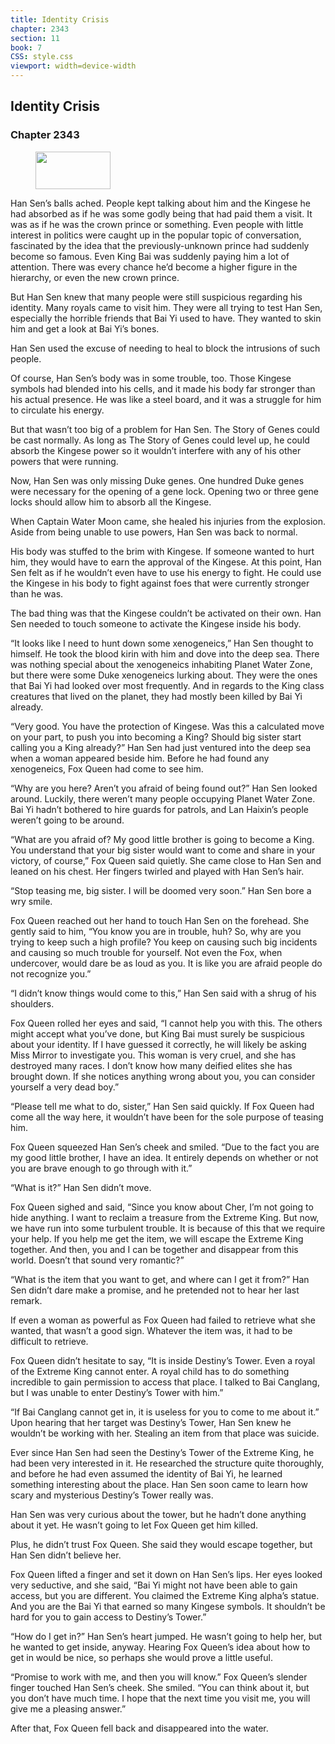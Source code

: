 ```yaml
---
title: Identity Crisis
chapter: 2343
section: 11
book: 7
CSS: style.css
viewport: width=device-width
---
```


## Identity Crisis

### Chapter 2343

<figure>
	<img src="../Images/gem.gif" alt="" id="gem" width="120" height="60" />
</figure>

Han Sen’s balls ached. People kept talking about him and the Kingese he had absorbed as if he was some godly being that had paid them a visit. It was as if he was the crown prince or something. Even people with little interest in politics were caught up in the popular topic of conversation, fascinated by the idea that the previously-unknown prince had suddenly become so famous. Even King Bai was suddenly paying him a lot of attention. There was every chance he’d become a higher figure in the hierarchy, or even the new crown prince.

But Han Sen knew that many people were still suspicious regarding his identity. Many royals came to visit him. They were all trying to test Han Sen, especially the horrible friends that Bai Yi used to have. They wanted to skin him and get a look at Bai Yi’s bones.

Han Sen used the excuse of needing to heal to block the intrusions of such people.

Of course, Han Sen’s body was in some trouble, too. Those Kingese symbols had blended into his cells, and it made his body far stronger than his actual presence. He was like a steel board, and it was a struggle for him to circulate his energy.

But that wasn’t too big of a problem for Han Sen. The Story of Genes could be cast normally. As long as The Story of Genes could level up, he could absorb the Kingese power so it wouldn’t interfere with any of his other powers that were running.

Now, Han Sen was only missing Duke genes. One hundred Duke genes were necessary for the opening of a gene lock. Opening two or three gene locks should allow him to absorb all the Kingese.

When Captain Water Moon came, she healed his injuries from the explosion. Aside from being unable to use powers, Han Sen was back to normal.

His body was stuffed to the brim with Kingese. If someone wanted to hurt him, they would have to earn the approval of the Kingese. At this point, Han Sen felt as if he wouldn’t even have to use his energy to fight. He could use the Kingese in his body to fight against foes that were currently stronger than he was.

The bad thing was that the Kingese couldn’t be activated on their own. Han Sen needed to touch someone to activate the Kingese inside his body.

“It looks like I need to hunt down some xenogeneics,” Han Sen thought to himself. He took the blood kirin with him and dove into the deep sea. There was nothing special about the xenogeneics inhabiting Planet Water Zone, but there were some Duke xenogeneics lurking about. They were the ones that Bai Yi had looked over most frequently. And in regards to the King class creatures that lived on the planet, they had mostly been killed by Bai Yi already.

“Very good. You have the protection of Kingese. Was this a calculated move on your part, to push you into becoming a King? Should big sister start calling you a King already?” Han Sen had just ventured into the deep sea when a woman appeared beside him. Before he had found any xenogeneics, Fox Queen had come to see him.

“Why are you here? Aren’t you afraid of being found out?” Han Sen looked around. Luckily, there weren’t many people occupying Planet Water Zone. Bai Yi hadn’t bothered to hire guards for patrols, and Lan Haixin’s people weren’t going to be around.

“What are you afraid of? My good little brother is going to become a King. You understand that your big sister would want to come and share in your victory, of course,” Fox Queen said quietly. She came close to Han Sen and leaned on his chest. Her fingers twirled and played with Han Sen’s hair.

“Stop teasing me, big sister. I will be doomed very soon.” Han Sen bore a wry smile.

Fox Queen reached out her hand to touch Han Sen on the forehead. She gently said to him, “You know you are in trouble, huh? So, why are you trying to keep such a high profile? You keep on causing such big incidents and causing so much trouble for yourself. Not even the Fox, when undercover, would dare be as loud as you. It is like you are afraid people do not recognize you.”

“I didn’t know things would come to this,” Han Sen said with a shrug of his shoulders.

Fox Queen rolled her eyes and said, “I cannot help you with this. The others might accept what you’ve done, but King Bai must surely be suspicious about your identity. If I have guessed it correctly, he will likely be asking Miss Mirror to investigate you. This woman is very cruel, and she has destroyed many races. I don’t know how many deified elites she has brought down. If she notices anything wrong about you, you can consider yourself a very dead boy.”

“Please tell me what to do, sister,” Han Sen said quickly. If Fox Queen had come all the way here, it wouldn’t have been for the sole purpose of teasing him.

Fox Queen squeezed Han Sen’s cheek and smiled. “Due to the fact you are my good little brother, I have an idea. It entirely depends on whether or not you are brave enough to go through with it.”

“What is it?” Han Sen didn’t move.

Fox Queen sighed and said, “Since you know about Cher, I’m not going to hide anything. I want to reclaim a treasure from the Extreme King. But now, we have run into some turbulent trouble. It is because of this that we require your help. If you help me get the item, we will escape the Extreme King together. And then, you and I can be together and disappear from this world. Doesn’t that sound very romantic?”

“What is the item that you want to get, and where can I get it from?” Han Sen didn’t dare make a promise, and he pretended not to hear her last remark.

If even a woman as powerful as Fox Queen had failed to retrieve what she wanted, that wasn’t a good sign. Whatever the item was, it had to be difficult to retrieve.

Fox Queen didn’t hesitate to say, “It is inside Destiny’s Tower. Even a royal of the Extreme King cannot enter. A royal child has to do something incredible to gain permission to access that place. I talked to Bai Canglang, but I was unable to enter Destiny’s Tower with him.”

“If Bai Canglang cannot get in, it is useless for you to come to me about it.” Upon hearing that her target was Destiny’s Tower, Han Sen knew he wouldn’t be working with her. Stealing an item from that place was suicide.

Ever since Han Sen had seen the Destiny’s Tower of the Extreme King, he had been very interested in it. He researched the structure quite thoroughly, and before he had even assumed the identity of Bai Yi, he learned something interesting about the place. Han Sen soon came to learn how scary and mysterious Destiny’s Tower really was.

Han Sen was very curious about the tower, but he hadn’t done anything about it yet. He wasn’t going to let Fox Queen get him killed.

Plus, he didn’t trust Fox Queen. She said they would escape together, but Han Sen didn’t believe her.

Fox Queen lifted a finger and set it down on Han Sen’s lips. Her eyes looked very seductive, and she said, “Bai Yi might not have been able to gain access, but you are different. You claimed the Extreme King alpha’s statue. And you are the Bai Yi that earned so many Kingese symbols. It shouldn’t be hard for you to gain access to Destiny’s Tower.”

“How do I get in?” Han Sen’s heart jumped. He wasn’t going to help her, but he wanted to get inside, anyway. Hearing Fox Queen’s idea about how to get in would be nice, so perhaps she would prove a little useful.

“Promise to work with me, and then you will know.” Fox Queen’s slender finger touched Han Sen’s cheek. She smiled. “You can think about it, but you don’t have much time. I hope that the next time you visit me, you will give me a pleasing answer.”

After that, Fox Queen fell back and disappeared into the water.